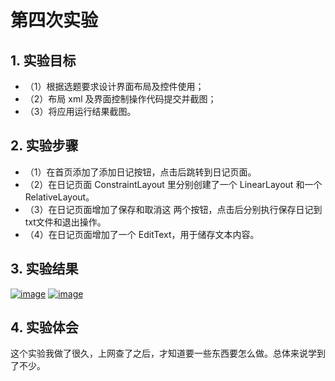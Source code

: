 # 第四次实验

## 1. 实验目标

- （1）根据选题要求设计界面布局及控件使用；
- （2）布局 xml 及界面控制操作代码提交并截图；
- （3）将应用运行结果截图。

## 2. 实验步骤

- （1）在首页添加了添加日记按钮，点击后跳转到日记页面。
- （2）在日记页面 ConstraintLayout 里分别创建了一个 LinearLayout 和一个 RelativeLayout。
- （3）在日记页面增加了保存和取消这 两个按钮，点击后分别执行保存日记到txt文件和退出操作。
- （4）在日记页面增加了一个 EditText，用于储存文本内容。

## 3. 实验结果

[![image]()](https://github.com/HZUHJ/android-labs-2018/blob/master/soft1614080902213/result4.png)
[![image]()](https://github.com/HZUHJ/android-labs-2018/blob/master/soft1614080902213/result5.png)

## 4. 实验体会

这个实验我做了很久，上网查了之后，才知道要一些东西要怎么做。总体来说学到了不少。
